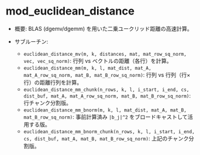 # mod_euclidean_distance

- 概要: BLAS (dgemv/dgemm) を用いた二乗ユークリッド距離の高速計算。

- サブルーチン:
  - `euclidean_distance_mv(m, k, distances, mat, mat_row_sq_norm, vec, vec_sq_norm)`:
    行列 vs ベクトルの距離（各行）を計算。
  - `euclidean_distance_mm(m, k, l, mat_dist, mat_A, mat_A_row_sq_norm, mat_B, mat_B_row_sq_norm)`:
    行列 vs 行列（行×行）の距離行列を計算。
  - `euclidean_distance_mm_chunk(n_rows, k, l, i_start, i_end, cs, dist_buf, mat_A, mat_A_row_sq_norm, mat_B, mat_B_row_sq_norm)`:
    行チャンク分割版。
  - `euclidean_distance_mm_bnorm(m, k, l, mat_dist, mat_A, mat_B, mat_B_row_sq_norm)`:
    事前計算済み `|b_j|^2` をブロードキャストして活用する版。
  - `euclidean_distance_mm_bnorm_chunk(n_rows, k, l, i_start, i_end, cs, dist_buf, mat_A, mat_B, mat_B_row_sq_norm)`:
    上記のチャンク分割版。

